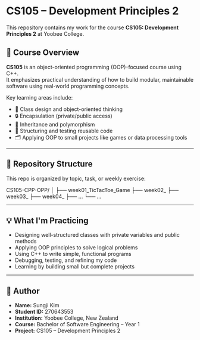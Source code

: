 # CS105 – Development Principles 2

This repository contains my work for the course **CS105: Development Principles 2** at Yoobee College.

## 🧠 Course Overview

**CS105** is an object-oriented programming (OOP)-focused course using C++.  
It emphasizes practical understanding of how to build modular, maintainable software using real-world programming concepts.

Key learning areas include:
- 🧱 Class design and object-oriented thinking
- 🔒 Encapsulation (private/public access)
- 🧬 Inheritance and polymorphism
- 🧪 Structuring and testing reusable code
- 🗂️ Applying OOP to small projects like games or data processing tools

---

## 📁 Repository Structure

This repo is organized by topic, task, or weekly exercise:

CS105-CPP-OPP/
│
├── week01_TicTacToe_Game
├── week02_
├── week03_
├── week04_
├── ...
└── ...


---

## 💡 What I'm Practicing

- Designing well-structured classes with private variables and public methods
- Applying OOP principles to solve logical problems
- Using C++ to write simple, functional programs
- Debugging, testing, and refining my code
- Learning by building small but complete projects

---

## 👤 Author

- **Name:** Sungji Kim
- **Student ID:** 270643553
- **Institution:** Yoobee College, New Zealand
- **Course:** Bachelor of Software Engineering – Year 1
- **Project:** CS105 – Development Principles 2  
